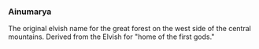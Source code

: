 ### Ainumarya

The original elvish name for the great forest on the west side of the central mountains. Derived from the Elvish for "home of the first gods."
